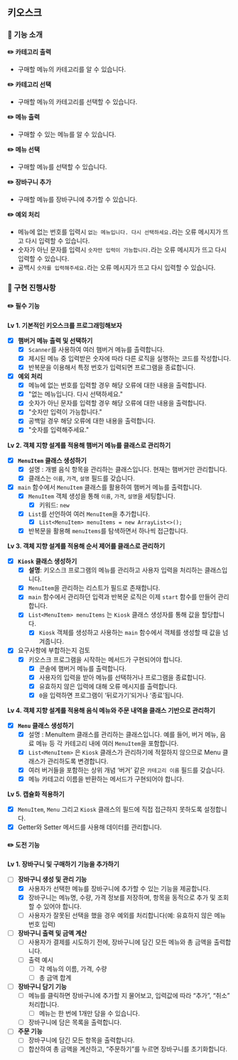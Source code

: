 ## 키오스크
### 🚀 기능 소개
**✏️ 카테고리 출력**
- 구매할 메뉴의 카테고리를 알 수 있습니다.

**✏️ 카테고리 선택**
- 구매할 메뉴의 카테고리를 선택할 수 있습니다.

**✏️ 메뉴 출력**
- 구매할 수 있는 메뉴를 알 수 있습니다.

**✏️ 메뉴 선택**
- 구매할 메뉴를 선택할 수 있습니다.

**✏️ 장바구니 추가**
- 구매할 메뉴를 장바구니에 추가할 수 있습니다.

**✏️ 예외 처리**
- 메뉴에 없는 번호를 입력시 `없는 메뉴입니다. 다시 선택하세요.`라는 오류 메시지가 뜨고 다시 입력할 수 있습니다.
- 숫자가 아닌 문자를 입력시 `숫자만 입력이 가능합니다.`라는 오류 메시지가 뜨고 다시 입력할 수 있습니다.
- 공백시 `숫자를 입력해주세요.`라는 오류 메시지가 뜨고 다시 입력할 수 있습니다.

### 🚀 구현 진행사항
#### ✏️ 필수 기능
**Lv 1. 기본적인 키오스크를 프로그래밍해보자**

- [x]  **햄버거 메뉴 출력 및 선택하기**
    - [x]  `Scanner`를 사용하여 여러 햄버거 메뉴를 출력합니다.
    - [x]  제시된 메뉴 중 입력받은 숫자에 따라 다른 로직을 실행하는 코드를 작성합니다.
    - [x]  반복문을 이용해서 특정 번호가 입력되면 프로그램을 종료합니다.

- [x]  **예외 처리**
   - [x]  메뉴에 없는 번호를 입력할 경우 해당 오류에 대한 내용을 출력합니다.
     - [x]  "없는 메뉴입니다. 다시 선택하세요."
   - [x]  숫자가 아닌 문자를 입력할 경우 해당 오류에 대한 내용을 출력합니다.
     - [x]  "숫자만 입력이 가능합니다."
   - [x]  공백일 경우 해당 오류에 대한 내용을 출력합니다.
     - [x]  "숫자를 입력해주세요."

**Lv 2. 객체 지향 설계를 적용해 햄버거 메뉴를 클래스로 관리하기**

- [x]  **`MenuItem` 클래스 생성하기**
   - [x]  설명 : 개별 음식 항목을 관리하는 클래스입니다. 현재는 햄버거만 관리합니다.
   - [x]  클래스는 `이름`, `가격`, `설명` 필드를 갖습니다.
- [x]  `main` 함수에서 `MenuItem` 클래스를 활용하여 햄버거 메뉴를 출력합니다.
   - [x]  `MenuItem` 객체 생성을 통해 `이름`, `가격`, `설명`을 세팅합니다.
      - [x]  키워드: `new`
   - [x]  `List`를 선언하여 여러 `MenuItem`을 추가합니다.
      - [x]  `List<MenuItem> menuItems = new ArrayList<>();`
   - [x]  반복문을 활용해 `menuItems`를 탐색하면서 하나씩 접근합니다.

**Lv 3. 객체 지향 설계를 적용해 순서 제어를 클래스로 관리하기**

- [x]  **`Kiosk` 클래스 생성하기**
   - [x]  **설명**: 키오스크 프로그램의 메뉴를 관리하고 사용자 입력을 처리하는 클래스입니다.
   - [x]  `MenuItem`을 관리하는 리스트가 필드로 존재합니다.
   - [x]  `main` 함수에서 관리하던 입력과 반복문 로직은 이제 `start` 함수를 만들어 관리합니다.
   - [x]  `List<MenuItem> menuItems` 는 `Kiosk` 클래스 생성자를 통해 값을 할당합니다.
      - [x]  `Kiosk` 객체를 생성하고 사용하는 `main` 함수에서 객체를 생성할 때 값을 넘겨줍니다.
- [x]  요구사항에 부합하는지 검토
   - [x]  키오스크 프로그램을 시작하는 메서드가 구현되어야 합니다.
      - [x]  콘솔에 햄버거 메뉴를 출력합니다.
      - [x]  사용자의 입력을 받아 메뉴를 선택하거나 프로그램을 종료합니다.
      - [x]  유효하지 않은 입력에 대해 오류 메시지를 출력합니다.
      - [x]  `0`을 입력하면 프로그램이 ‘뒤로가기’되거나 ‘종료’됩니다.

**Lv 4. 객체 지향 설계를 적용해 음식 메뉴와 주문 내역을 클래스 기반으로 관리하기**

- [x]  **`Menu` 클래스 생성하기**
   - [x]  설명 : MenuItem 클래스를 관리하는 클래스입니다.
     예를 들어, 버거 메뉴, 음료 메뉴 등 각 카테고리 내에 여러 `MenuItem`을 포함합니다.
   - [x]  `List<MenuItem>` 은 `Kiosk` 클래스가 관리하기에 적절하지 않으므로 Menu 클래스가 관리하도록 변경합니다.
   - [x]  여러 버거들을 포함하는 상위 개념 ‘버거’ 같은 `카테고리 이름` 필드를 갖습니다.
   - [x]  메뉴 카테고리 이름을 반환하는 메서드가 구현되어야 합니다.

**Lv 5. 캡슐화 적용하기**

- [x]  `MenuItem`, `Menu` 그리고 `Kiosk` 클래스의 필드에 직접 접근하지 못하도록 설정합니다.
- [x]  Getter와 Setter 메서드를 사용해 데이터를 관리합니다.

#### ✏️ 도전 기능
**Lv 1. 장바구니 및 구매하기 기능을 추가하기**

- [ ]  **장바구니 생성 및 관리 기능**
   - [x]  사용자가 선택한 메뉴를 장바구니에 추가할 수 있는 기능을 제공합니다.
   - [x]  장바구니는 메뉴명, 수량, 가격 정보를 저장하며, 항목을 동적으로 추가 및 조회할 수 있어야 합니다.
   - [ ]  사용자가 잘못된 선택을 했을 경우 예외를 처리합니다(예: 유효하지 않은 메뉴 번호 입력)
- [ ]  **장바구니 출력 및 금액 계산**
   - [ ]  사용자가 결제를 시도하기 전에, 장바구니에 담긴 모든 메뉴와 총 금액을 출력합니다.
   - [ ]  출력 예시
      - [ ]  각 메뉴의 이름, 가격, 수량
      - [ ]  총 금액 합계
- [ ]  **장바구니 담기 기능**
   - [ ]  메뉴를 클릭하면 장바구니에 추가할 지 물어보고, 입력값에 따라 “추가”, “취소” 처리합니다.
      - [ ]  메뉴는 한 번에 1개만 담을 수 있습니다.
   - [ ]  장바구니에 담은 목록을 출력합니다.
- [ ]  **주문 기능**
   - [ ]  장바구니에 담긴 모든 항목을 출력합니다.
   - [ ]  합산하여 총 금액을 계산하고, “주문하기”를 누르면 장바구니를 초기화합니다.